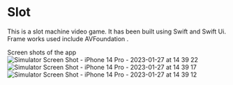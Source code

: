 # Slot
This is a slot machine video game. It has been built using Swift and Swift Ui. Frame works used include AVFoundation .

Screen shots of the app ![Simulator Screen Shot - iPhone 14 Pro - 2023-01-27 at 14 39 22](https://user-images.githubusercontent.com/107347178/215077714-049db6c7-9607-4892-90b2-341b709b0ba4.png)
![Simulator Screen Shot - iPhone 14 Pro - 2023-01-27 at 14 39 17](https://user-images.githubusercontent.com/107347178/215077728-8e20dadb-863d-40e3-a8cb-92b42d444b44.png)
![Simulator Screen Shot - iPhone 14 Pro - 2023-01-27 at 14 39 12](https://user-images.githubusercontent.com/107347178/215077816-93af0b36-6a29-41ea-a60d-9f6801d781de.png)
